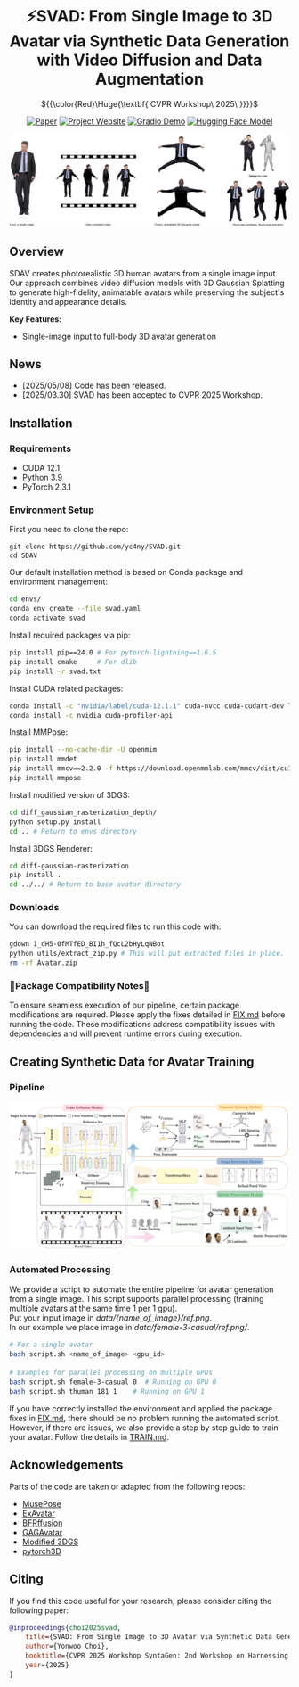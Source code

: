 <div align="center">

# ⚡️SVAD: From Single Image to 3D Avatar via Synthetic Data Generation with Video Diffusion and Data Augmentation


${{\color{Red}\Huge{\textbf{  CVPR Workshop\ 2025\ \}}}}\$


[![Paper](https://img.shields.io/badge/arXiv-Paper-b31b1b?logo=arxiv&logoColor=b31b1b)](https://arxiv.org/abs/2501.13928)
[![Project Website](https://img.shields.io/badge/Fast3R-Website-4CAF50?logo=googlechrome&logoColor=white)](https://fast3r-3d.github.io/)
[![Gradio Demo](https://img.shields.io/badge/Gradio-Demo-orange?style=flat&logo=Gradio&logoColor=red)](https://fast3r.ngrok.app/)
[![Hugging Face Model](https://img.shields.io/badge/%F0%9F%A4%97%20Hugging%20Face-Model-blue)](https://huggingface.co/jedyang97/Fast3R_ViT_Large_512/)
</div>

![teaser](assets/teaser.png)

## Overview

 SDAV creates photorealistic 3D human avatars from a single image input. Our approach combines video diffusion models with 3D Gaussian Splatting to generate high-fidelity, animatable avatars while preserving the subject's identity and appearance details.

**Key Features:**
- Single-image input to full-body 3D avatar generation

## News
- [2025/05/08] Code has been released. 
- [2025/03.30] SVAD has been accepted to CVPR 2025 Workshop.

## Installation

### Requirements
- CUDA 12.1
- Python 3.9
- PyTorch 2.3.1


### Environment Setup
First you need to clone the repo:
```
git clone https://github.com/yc4ny/SVAD.git
cd SDAV
```
Our default installation method is based on Conda package and environment management:
```bash
cd envs/
conda env create --file svad.yaml
conda activate svad
```
Install required packages via pip: 
```bash
pip install pip==24.0 # For pytorch-lightning==1.6.5
pip install cmake     # For dlib 
pip install -r svad.txt 
```
Install CUDA related packages:
```bash
conda install -c "nvidia/label/cuda-12.1.1" cuda-nvcc cuda-cudart-dev libcurand-dev
conda install -c nvidia cuda-profiler-api
```
Install MMPose:
```bash
pip install --no-cache-dir -U openmim 
pip install mmdet
pip install mmcv==2.2.0 -f https://download.openmmlab.com/mmcv/dist/cu121/torch2.3/index.html
pip install mmpose
```
Install modified version of 3DGS:
```bash
cd diff_gaussian_rasterization_depth/
python setup.py install
cd .. # Return to envs directory
```
Install 3DGS Renderer:
```bash
cd diff-gaussian-rasterization
pip install . 
cd ../../ # Return to base avatar directory
```

### Downloads

You can download the required files to run this code with:
```bash
gdown 1_dH5-0fMTfED_BI1h_fQcL2bHyLqNBot
python utils/extract_zip.py # This will put extracted files in place. 
rm -rf Avatar.zip
```
### 🚨Package Compatibility Notes🚨

To ensure seamless execution of our pipeline, certain package modifications are required. Please apply the fixes detailed in [FIX.md](docs/FIX.md) before running the code. These modifications address compatibility issues with dependencies and will prevent runtime errors during execution.

## Creating Synthetic Data for Avatar Training
###  Pipeline
![teaser](assets/pipeline.png)

### Automated Processing 
We provide a script to automate the entire pipeline for avatar generation from a single image. This script supports parallel processing (training multiple avatars at the same time 1 per 1 gpu).
<br>
Put your input image in *data/{name_of_image}/ref.png*. 
<br>
In our example we place image in *data/female-3-casual/ref.png/*.

```bash
# For a single avatar
bash script.sh <name_of_image> <gpu_id>

# Examples for parallel processing on multiple GPUs
bash script.sh female-3-casual 0  # Running on GPU 0
bash script.sh thuman_181 1    # Running on GPU 1
```
If you have correctly installed the environment and applied the package fixes in [FIX.md](docs/FIX.md), there should be no problem running the automated script. However, if there are issues, we also provide a step by step guide to train your avatar. Follow the details in [TRAIN.md](docs/TRAIN.md).

## Acknowledgements
Parts of the code are taken or adapted from the following repos:
- [MusePose](https://github.com/TMElyralab/MusePose)
- [ExAvatar](https://github.com/mks0601/ExAvatar_RELEASE)
- [BFRffusion](https://github.com/chenxx89/BFRffusion)
- [GAGAvatar](https://github.com/xg-chu/GAGAvatar)
- [Modified 3DGS](https://github.com/leo-frank/diff-gaussian-rasterization-depth)
- [pytorch3D](https://github.com/facebookresearch/pytorch3d)

## Citing
If you find this code useful for your research, please consider citing the following paper:

```bibtex
@inproceedings{choi2025svad,
    title={SVAD: From Single Image to 3D Avatar via Synthetic Data Generation with Video Diffusion and Data Augmentation},
    author={Yonwoo Choi},
    booktitle={CVPR 2025 Workshop SyntaGen: 2nd Workshop on Harnessing Generative Models for Synthetic Visual Datasets},
    year={2025}
}
```
